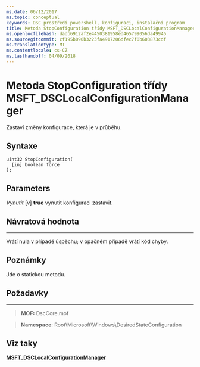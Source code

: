 ```yaml
---
ms.date: 06/12/2017
ms.topic: conceptual
keywords: DSC prostředí powershell, konfiguraci, instalační program
title: Metoda StopConfiguration třídy MSFT_DSCLocalConfigurationManager
ms.openlocfilehash: dadb6912af2e4450381958ed465799056da49946
ms.sourcegitcommit: cf195b090b3223fa4917206dfec7f0b603873cdf
ms.translationtype: MT
ms.contentlocale: cs-CZ
ms.lasthandoff: 04/09/2018
---
```

# <a name="stopconfiguration-method-of-the-msftdsclocalconfigurationmanager-class"></a>Metoda StopConfiguration třídy MSFT_DSCLocalConfigurationManager

Zastaví změny konfigurace, která je v průběhu.

<a name="syntax"></a>Syntaxe
------

```mof
uint32 StopConfiguration(
  [in] boolean force
);
```

<a name="parameters"></a>Parameters
----------

*Vynutit* \[v\] **true** vynutit konfiguraci zastavit.

## <a name="return-value"></a>Návratová hodnota
------------

Vrátí nula v případě úspěchu; v opačném případě vrátí kód chyby.

## <a name="remarks"></a>Poznámky

Jde o statickou metodu.

## <a name="requirements"></a>Požadavky
------------
>**MOF:** DscCore.mof

>**Namespace**: Root\Microsoft\Windows\DesiredStateConfiguration


## <a name="see-also"></a>Viz taky


[**MSFT_DSCLocalConfigurationManager**](msft-dsclocalconfigurationmanager.md)
